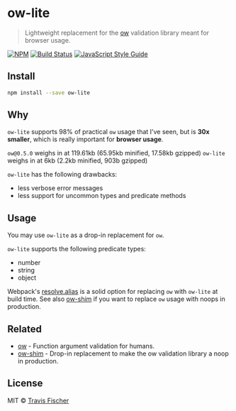 # ow-lite

> Lightweight replacement for the [ow](https://github.com/sindresorhus/ow) validation library meant for browser usage.

[![NPM](https://img.shields.io/npm/v/ow-lite.svg)](https://www.npmjs.com/package/ow-lite) [![Build Status](https://travis-ci.com/transitive-bullshit/ow-lite.svg?branch=master)](https://travis-ci.com/transitive-bullshit/ow-lite) [![JavaScript Style Guide](https://img.shields.io/badge/code_style-standard-brightgreen.svg)](https://standardjs.com)

## Install

```bash
npm install --save ow-lite
```

## Why

`ow-lite` supports 98% of practical `ow` usage that I've seen, but is **30x smaller**, which is really important for **browser usage**.

`ow@0.5.0` weighs in at 119.61kb (65.95kb minified, 17.58kb gzipped)
`ow-lite` weighs in at 6kb (2.2kb minified, 903b gzipped)

`ow-lite` has the following drawbacks:

- less verbose error messages
- less support for uncommon types and predicate methods

## Usage

You may use `ow-lite` as a drop-in replacement for `ow`.

`ow-lite` supports the following predicate types:

- number
- string
- object

Webpack's [resolve.alias](https://webpack.js.org/configuration/resolve/#resolve-alias) is a solid option for replacing `ow` with `ow-lite` at build time. See also [ow-shim](https://github.com/transitive-bullshit/ow-shim) if you want to replace `ow` usage with noops in production.

## Related

- [ow](https://github.com/sindresorhus/ow) - Function argument validation for humans.
- [ow-shim](https://github.com/transitive-bullshit/ow-shim) - Drop-in replacement to make the ow validation library a noop in production.

## License

MIT © [Travis Fischer](https://github.com/transitive-bullshit)
